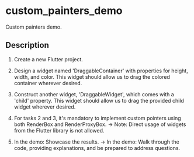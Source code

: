# custom_painters_demo

Custom painters demo.

## Description

1) Create a new Flutter project.
2) Design a widget named 'DraggableContainer' with properties for height, width, and color. This widget should allow us to drag the colored container wherever desired.
3) Construct another widget, 'DraggableWidget', which comes with a 'child' property. This widget should allow us to drag the provided child widget wherever desired.
4) For tasks 2 and 3, it's mandatory to implement custom pointers using both RenderBox and RenderProxyBox.
-> Note: Direct usage of widgets from the Flutter library is not allowed.

5) In the demo: Showcase the results.
-> In the demo: Walk through the code, providing explanations, and be prepared to address questions.